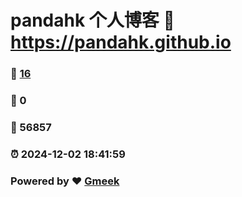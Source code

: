 # pandahk 个人博客 :link: https://pandahk.github.io 
### :page_facing_up: [16](https://pandahk.github.io/tag.html) 
### :speech_balloon: 0 
### :hibiscus: 56857 
### :alarm_clock: 2024-12-02 18:41:59 
### Powered by :heart: [Gmeek](https://github.com/Meekdai/Gmeek)
